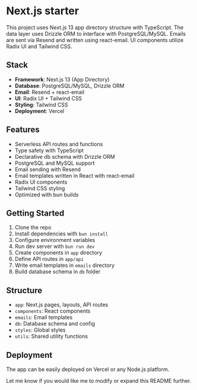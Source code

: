 # Next.js starter

This project uses Next.js 13 app directory structure with TypeScript. The data layer uses Drizzle ORM to interface with PostgreSQL/MySQL. Emails are sent via Resend and written using react-email. UI components utilize Radix UI and Tailwind CSS.

## Stack

*   **Framework**: Next.js 13 (App Directory)
*   **Database**: PostgreSQL/MySQL, Drizzle ORM
*   **Email**: Resend + react-email
*   **UI**: Radix UI + Tailwind CSS
*   **Styling**: Tailwind CSS
*   **Deployment**: Vercel

## Features

*   Serverless API routes and functions
*   Type safety with TypeScript
*   Declarative db schema with Drizzle ORM
*   PostgreSQL and MySQL support
*   Email sending with Resend
*   Email templates written in React with react-email
*   Radix UI components
*   Tailwind CSS styling
*   Optimized with bun builds

## Getting Started

1.  Clone the repo
2.  Install dependencies with `bun install`
3.  Configure environment variables
4.  Run dev server with `bun run dev`
5.  Create components in `app` directory
6.  Define API routes in `app/api`
7.  Write email templates in `emails` directory
8.  Build database schema in `db` folder

## Structure

*   `app`: Next.js pages, layouts, API routes
*   `components`: React components
*   `emails`: Email templates
*   `db`: Database schema and config
*   `styles`: Global styles
*   `utils`: Shared utility functions

## Deployment

The app can be easily deployed on Vercel or any Node.js platform.

Let me know if you would like me to modify or expand this README further.
